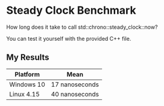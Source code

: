 # Steady Clock Benchmark

How long does it take to call std::chrono::steady_clock::now?

You can test it yourself with the provided C++ file.

## My Results

|Platform  |Mean          |
|----------|--------------|
|Windows 10|17 nanoseconds|
|Linux 4.15|40 nanoseconds|
